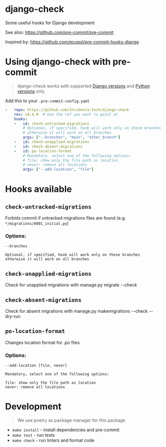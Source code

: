 django-check
================

Some useful hooks for Django development

See also: https://github.com/pre-commit/pre-commit

Inspired by: https://github.com/ecugol/pre-commit-hooks-django

# Using django-check with pre-commit

> django-check works with supported [Django versions](https://www.djangoproject.com/download/?supported-versions) and [Python versions](https://www.python.org/downloads/) only

Add this to your `.pre-commit-config.yaml`

```yaml
-   repo: https://github.com/Incidenta-tech/django-check
    rev: v0.4.0  # Use the ref you want to point at
    hooks:
    -   id: check-untracked-migrations
        # Optional, if specified, hook will work only on these branches
        # otherwise it will work on all branches
        args: ["--branches", "main", "other_branch"]
    -   id: check-unapplied-migrations
    -   id: check-absent-migrations
    -   id: po-location-format
        # Mandatory, select one of the following options:
        # file: show only the file path as location
        # never: remove all locations
        args: ["--add-location", "file"]
```

# Hooks available

## `check-untracked-migrations`

Forbids commit if untracked migrations files are found (e.g. `*/migrations/0001_initial.py`)

### Options:
    --branches

    Optional, if specified, hook will work only on these branches
    otherwise it will work on all branches

## `check-unapplied-migrations`

Check for unapplied migrations with manage.py migrate --check

## `check-absent-migrations`

Check for absent migrations with manage.py makemigrations --check --dry-run

## `po-location-format`

Changes location format for .po files

### Options:

    --add-location [file, never]

    Mandatory, select one of the following options:

    file: show only the file path as location
    never: remove all locations

# Development

> We use poetry as package manager for this package

- `make install` - install dependencies and pre-commit
- `make test` - run tests
- `make check` - run linters and format code
